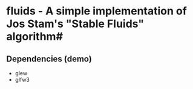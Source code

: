# fluids - A simple implementation of Jos Stam's "Stable Fluids" algorithm#
## Dependencies (demo) ##
- glew
- glfw3

